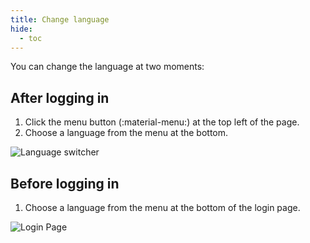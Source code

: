 ```yaml
---
title: Change language
hide:
  - toc
---
```


You can change the language at two moments:

## After logging in

1. Click the menu button (:material-menu:) at the top left of the page.
2. Choose a language from the menu at the bottom.

![Language switcher](../../../assets/img/ChangeLanguage.png)

## Before logging in

1. Choose a language from the menu at the bottom of the login page.

![Login Page](../../../assets/img/LoginPage.png)
